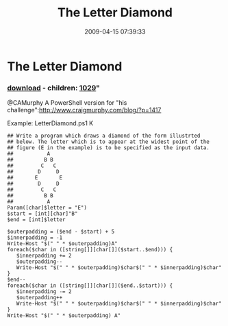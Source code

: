 ﻿---
pid:            1028
parent:         0
children:       1029
poster:         Joel Bennett
title:          The Letter Diamond
date:           2009-04-15 07:39:33
format:         posh
---

# The Letter Diamond

### [download](1028.ps1) - children: [1029](1029.md)"

@CAMurphy A PowerShell version for "his challenge":http://www.craigmurphy.com/blog/?p=1417

Example: LetterDiamond.ps1 K

```posh
## Write a program which draws a diamond of the form illustrted 
## below. The letter which is to appear at the widest point of the 
## figure (E in the example) is to be specified as the input data.
##           A
##          B B
##         C   C
##        D     D
##       E       E
##        D     D
##         C   C
##          B B
##           A
Param([char]$letter = "E")
$start = [int][char]"B"
$end = [int]$letter

$outerpadding = ($end - $start) + 5
$innerpadding = -1
Write-Host "$(" " * $outerpadding)A"
foreach($char in ([string[]][char[]]($start..$end))) { 
   $innerpadding += 2
   $outerpadding--
   Write-Host "$(" " * $outerpadding)$char$(" " * $innerpadding)$char"
}
$end--
foreach($char in ([string[]][char[]]($end..$start))) { 
   $innerpadding -= 2
   $outerpadding++
   Write-Host "$(" " * $outerpadding)$char$(" " * $innerpadding)$char"
}
Write-Host "$(" " * $outerpadding) A"

```
